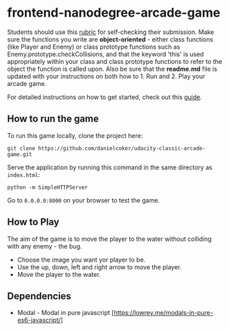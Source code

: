 frontend-nanodegree-arcade-game
===============================

Students should use this [rubric](https://review.udacity.com/#!/projects/2696458597/rubric) for self-checking their submission. Make sure the functions you write are **object-oriented** - either class functions (like Player and Enemy) or class prototype functions such as Enemy.prototype.checkCollisions, and that the keyword 'this' is used appropriately within your class and class prototype functions to refer to the object the function is called upon. Also be sure that the **readme.md** file is updated with your instructions on both how to 1. Run and 2. Play your arcade game.

For detailed instructions on how to get started, check out this [guide](https://docs.google.com/document/d/1v01aScPjSWCCWQLIpFqvg3-vXLH2e8_SZQKC8jNO0Dc/pub?embedded=true).

## How to run the game
To run this game locally, clone the project here:

```
git clone https://github.com/danielcoker/udacity-classic-arcade-game.git
```

Serve the application by running this command in the same directory as `index.html`:

```
python -m SimpleHTTPServer
```

Go to `0.0.0.0:8000` on your browser to test the game.

## How to Play
The aim of the game is to move the player to the water without colliding with any enemy - the bug.

- Choose the image you want yor player to be.
- Use the up, down, left and right arrow to move the player.
- Move the player to the water.

## Dependencies
- Modal - Modal in pure javascript [https://lowrey.me/modals-in-pure-es6-javascript/]
